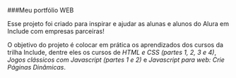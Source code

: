 ###Meu portfólio WEB

<p>Esse projeto foi criado para inspirar e ajudar as alunas e alunos do Alura em Include com empresas parceiras!</p>

<p>O objetivo do projeto é colocar em prática os aprendizados dos cursos da trilha Include, dentre eles os cursos de <em>HTML e CSS (partes 1, 2, 3 e 4)</em>, <em>Jogos clássicos com Javascript (partes 1 e 2)</em> e <em>Javascript para web: Crie Páginas Dinâmicas</em>.</p>
